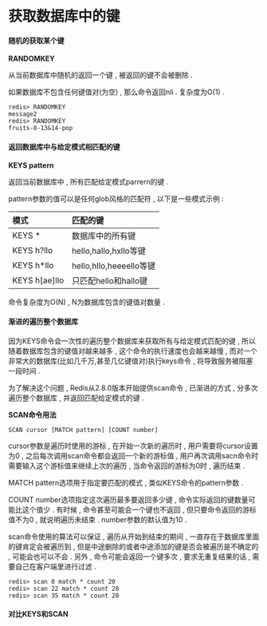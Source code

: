 # 获取数据库中的键

#### 随机的获取某个键

**RANDOMKEY**

从当前数据库中随机的返回一个键 , 被返回的键不会被删除 .

如果数据库不包含任何键值对\(为空\) , 那么命令返回nli . 复杂度为O\(1\) .

```
redis> RANDOMKEY
message2
redis> RANDOMKEY
fruits-8-13&14-pop
```

#### 返回数据库中与给定模式相匹配的键

**KEYS pattern**

返回当前数据库中 , 所有匹配给定模式parrern的键 .

pattern参数的值可以是任何glob风格的匹配符 , 以下是一些模式示例 :

| 模式 | 匹配的键 |
| :--- | :--- |
| KEYS \* | 数据库中的所有键 |
| KEYS h?llo | hello,hallo,hxllo等键 |
| KEYS h\*llo | hello,hllo,heeeello等键 |
| KEYS h\[ae\]llo | 只匹配hello和hallo键 |

命令复杂度为O\(N\) , N为数据库包含的键值对数量 .

#### 渐进的遍历整个数据库

因为KEYS命令会一次性的遍历整个数据库来获取所有与给定模式匹配的键 , 所以随着数据库包含的键值对越来越多 , 这个命令的执行速度也会越来越慢 , 而对一个非常大的数据库\(比如几千万,甚至几亿键值对\)执行keys命令 , 将导致服务被阻塞一段时间 .

为了解决这个问题 , Redis从2.8.0版本开始提供scan命令 , 已渐进的方式 , 分多次遍历整个数据库 , 并返回匹配给定模式的键 .

**SCAN命令用法**

```
SCAN cursor [MATCH pattern] [COUNT number]
```

cursor参数是遍历时使用的游标 , 在开始一次新的遍历时 , 用户需要将cursor设置为0 , 之后每次调用scan命令都会返回一个新的游标值 , 用户再次调用sacn命令时需要输入这个游标值来继续上次的遍历 , 当命令返回的游标为0时 , 遍历结束 .

MATCH pattern选项用于指定要匹配的模式 , 类似KEYS命令的pattern参数 .

COUNT number选项指定这次遍历最多要返回多少键 , 命令实际返回的键数量可能比这个值少 . 有时候 , 命令甚至可能会一个键也不返回 , 但只要命令返回的游标值不为0 , 就说明遍历未结束 . number参数的默认值为10 .

scan命令使用的算法可以保证 , 遍历从开始到结束的期间 , 一直存在于数据库里面的键肯定会被遍历到 , 但是中途删除的或者中途添加的键是否会被遍历是不确定的 , 可能会也可以不会 . 另外 , 命令可能会返回一个键多次 , 要求无重复结果的话 , 需要自己在客户端里进行过滤 .

```
redis> scan 0 match * count 20
redis> scan 22 match * count 20
redis> scan 35 match * count 20
```

#### 对比KEYS和SCAN






